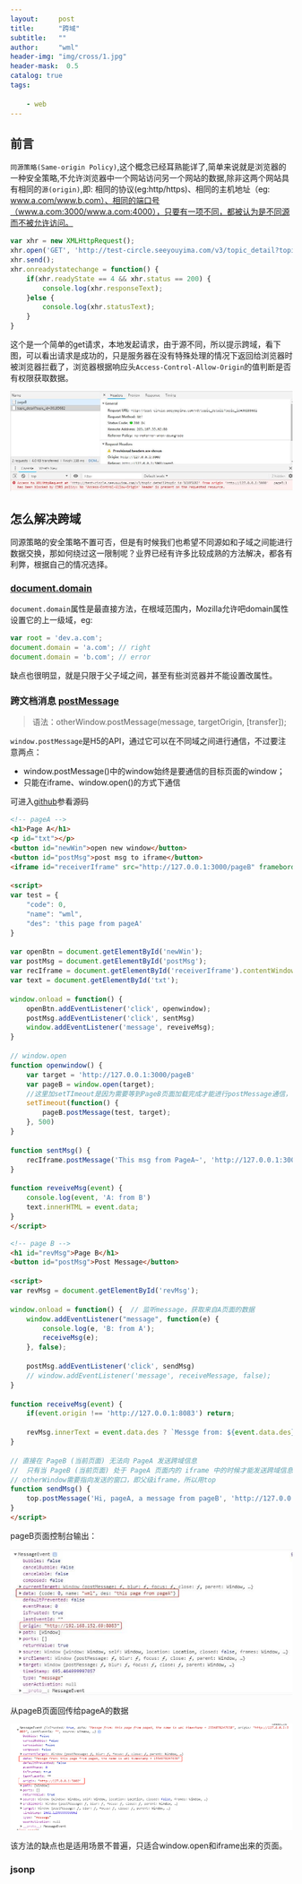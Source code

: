 ```yaml
---
layout:     post
title:      "跨域"
subtitle:   ""
author:     "wml"
header-img: "img/cross/1.jpg"
header-mask:  0.5
catalog: true
tags:

    - web
---
```


## 前言

`同源策略(Same-origin Policy)`,这个概念已经耳熟能详了,简单来说就是浏览器的一种安全策略,不允许浏览器中一个网站访问另一个网站的数据,除非这两个网站具有相同的`源(origin)`,即: 相同的协议(eg:http/https)、相同的主机地址（eg: www.a.com/www.b.com）、相同的端口号（www.a.com:3000/www.a.com:4000），只要有一项不同，都被认为是不同源而不被允许访问。

```js
var xhr = new XMLHttpRequest();
xhr.open('GET', 'http://test-circle.seeyouyima.com/v3/topic_detail?topic_id=36185682');
xhr.send();
xhr.onreadystatechange = function() {
    if(xhr.readyState == 4 && xhr.status == 200) {
        console.log(xhr.responseText);
    }else {
        console.log(xhr.statusText);
    }
}
```

这个是一个简单的get请求，本地发起请求，由于源不同，所以提示跨域，看下图，可以看出请求是成功的，只是服务器在没有特殊处理的情况下返回给浏览器时被浏览器拦截了，浏览器根据响应头`Access-Control-Allow-Origin`的值判断是否有权限获取数据。

![cross](/img/cross/2.jpg)

## 怎么解决跨域

同源策略的安全策略不置可否，但是有时候我们也希望不同源如和子域之间能进行数据交换，那如何绕过这一限制呢？业界已经有许多比较成熟的方法解决，都各有利弊，根据自己的情况选择。

### [document.domain](https://developer.mozilla.org/zh-CN/docs/Web/API/Document/domain)

`document.domain`属性是最直接方法，在根域范围内，Mozilla允许吧domain属性设置它的上一级域，eg:

```js
var root = 'dev.a.com';
document.domain = 'a.com'; // right
document.domain = 'b.com'; // error
```

缺点也很明显，就是只限于父子域之间，甚至有些浏览器并不能设置改属性。

### 跨文档消息 [postMessage](https://developer.mozilla.org/zh-CN/docs/Web/API/Window/postMessage)

> 语法：otherWindow.postMessage(message, targetOrigin, [transfer]);

`window.postMessage`是H5的API，通过它可以在不同域之间进行通信，不过要注意两点：

* window.postMessage()中的window始终是要通信的目标页面的window；
* 只能在iframe、window.open()的方式下通信

可进入[github](https://github.com/wumeilian/crossDomain/tree/master/postMessage)参看源码

```html
<!-- pageA -->
<h1>Page A</h1>
<p id="txt"></p>
<button id="newWin">open new window</button>
<button id="postMsg">post msg to iframe</button>
<iframe id="receiverIframe" src="http://127.0.0.1:3000/pageB" frameborder="1" width="800" height="500"></iframe>

<script>
var test = {
    "code": 0,
    "name": "wml",
    "des": 'this page from pageA'
}

var openBtn = document.getElementById('newWin');
var postMsg = document.getElementById('postMsg');
var recIframe = document.getElementById('receiverIframe').contentWindow;
var text = document.getElementById('txt');

window.onload = function() {
    openBtn.addEventListener('click', openwindow);
    postMsg.addEventListener('click', sentMsg)
    window.addEventListener('message', reveiveMsg);
}

// window.open
function openwindow() {
    var target = 'http://127.0.0.1:3000/pageB'
    var pageB = window.open(target);
    //这里加setTImeout是因为需要等到PageB页面加载完成才能进行postMessage通信，但是在PageA内是无法对PageB进行onload事件监听，所以做延迟处理。
    setTimeout(function() {
        pageB.postMessage(test, target);
    }, 500)
}

function sentMsg() {
    recIframe.postMessage('This msg from PageA~', 'http://127.0.0.1:3000/pageB');
}

function reveiveMsg(event) {
    console.log(event, 'A: from B')
    text.innerHTML = event.data;
}
</script>
```

```html
<!-- page B -->
<h1 id="revMsg">Page B</h1>
<button id="postMsg">Post Message</button>

<script>
var revMsg = document.getElementById('revMsg');

window.onload = function() {  // 监听message，获取来自A页面的数据
    window.addEventListener("message", function(e) {
        console.log(e, 'B: from A');
        receiveMsg(e);
    }, false);

    postMsg.addEventListener('click', sendMsg)
    // window.addEventListener('message', receiveMessage, false);
}

function receiveMsg(event) {
    if(event.origin !== 'http://127.0.0.1:8083') return;

    revMsg.innerText = event.data.des ? `Messge from: ${event.data.des}, the name is ${event.data.name}` : `Messge from: ${event.data}`;
}

// 直接在 PageB (当前页面) 无法向 PageA 发送跨域信息
//  只有当 PageB (当前页面) 处于 PageA 页面内的 iframe 中的时候才能发送跨域信息
// otherWindow需要指向发送的窗口，即父级iframe，所以用top
function sendMsg() {
    top.postMessage('Hi, pageA, a message from pageB', 'http://127.0.0.1:8083')
}
</script>
```

pageB页面控制台输出：

![cross](/img/cross/3.jpg)

从pageB页面回传给pageA的数据

![cross](/img/cross/4.png)

该方法的缺点也是适用场景不普遍，只适合window.open和iframe出来的页面。

### jsonp